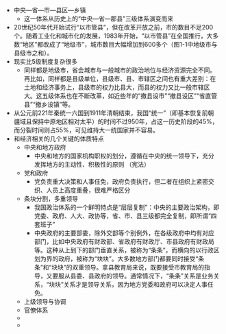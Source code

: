 - 中央—省—市—县区—乡镇
	- 这一体系从历史上的“中央—省—郡县”三级体系演变而来
- 20世纪50年代开始试行“以市管县”，但在改革开放之前，市的数目不足200个。随着工业化和城市化的发展，1983年开始，“以市管县”在全国推行，大多数“地区”都改成了“地级市”，城市数目大幅增加到600多个（图1-1中地级市与县级市之和）。
- 现实比5级制度复杂很多
	- 同样都是地级市，省会城市与一般城市的政治地位与经济资源完全不同。再比如，同样都是县级单位，县级市、县、市辖区之间也有重大差别：在土地和经济事务上，县级市的权力比县大，而县的权力又比一般市辖区大。这五级体系也在不断改革，如近些年的“撤县设市”“撤县设区”“省直管县”“撤乡设镇”等。
- 从公元前221年秦统一六国到1911年清朝结束，我国“统一”（即基本恢复前朝疆域且保持中原地区相对太平）的时间不过950年，占这一历史阶段的45%，而分裂时间则占55%，可见维持大一统国家并不容易。
- 和经济相关的几个关键的体质特点
	- 中央和地方政府
		- 中央和地方的国家机构职权的划分，遵循在中央的统一领导下，充分发挥地方的主动性、积极性的原则 （宪法）
	- 党和政府
		- 党负责重大决策和人事任免，政府负责执行，但二者在组织上紧密交织、人员上高度重叠，很难严格区分
	- 条块分割，多重领导
		- 我国政治体系的一个鲜明特点是“层层复制”：中央的主要政治架构，即党委、政府、人大、政协等，省、市、县三级都完全复制，即所谓“四套班子”
		- 中央政府的主要部委，除外交部等个别例外，在各级政府中均有对应部门，比如中央政府有财政部、省政府有财政厅、市县政府有财政局等。这种从上到下的部门垂直关系，被称为“条条”，而横向的以行政区划为界的政府，被称为“块块”。大多数地方部门都要同时接受“条条”和“块块”的双重领导。拿县教育局来说，既要接受市教育局的指导，又要服从县委、县政府的领导。通常情况下，“条条”关系是业务关系，“块块”关系才是领导关系，因为地方党委和政府可以决定人事任免。
	- 上级领导与协调
	- 官僚体系
	-
	-